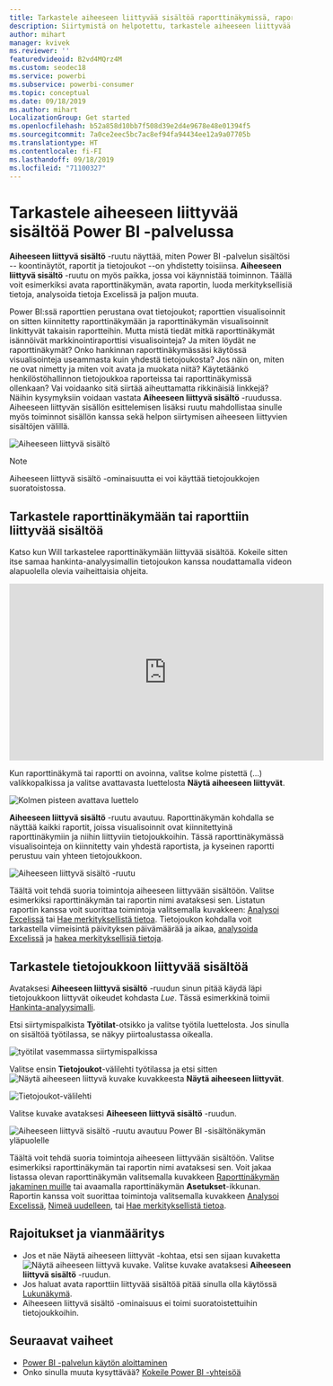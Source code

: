 ```yaml
---
title: Tarkastele aiheeseen liittyvää sisältöä raporttinäkymissä, raporteissa ja tietojoukoissa
description: Siirtymistä on helpotettu, tarkastele aiheeseen liittyvää sisältöä raporttinäkymissä, raporteissa ja tietojoukoissa
author: mihart
manager: kvivek
ms.reviewer: ''
featuredvideoid: B2vd4MQrz4M
ms.custom: seodec18
ms.service: powerbi
ms.subservice: powerbi-consumer
ms.topic: conceptual
ms.date: 09/18/2019
ms.author: mihart
LocalizationGroup: Get started
ms.openlocfilehash: b52a858d10bb7f508d39e2d4e9678e48e01394f5
ms.sourcegitcommit: 7a0ce2eec5bc7ac8ef94fa94434ee12a9a07705b
ms.translationtype: HT
ms.contentlocale: fi-FI
ms.lasthandoff: 09/18/2019
ms.locfileid: "71100327"
---
```

# <a name="view-related-content-in-the-power-bi-service"></a>Tarkastele aiheeseen liittyvää sisältöä Power BI -palvelussa
**Aiheeseen liittyvä sisältö** -ruutu näyttää, miten Power BI -palvelun sisältösi -- koontinäytöt, raportit ja tietojoukot --on yhdistetty toisiinsa. **Aiheeseen liittyvä sisältö** -ruutu on myös paikka, jossa voi käynnistää toiminnon. Täällä voit esimerkiksi avata raporttinäkymän, avata raportin, luoda merkityksellisiä tietoja, analysoida tietoja Excelissä ja paljon muuta.  

Power BI:ssä raporttien perustana ovat tietojoukot; raporttien visualisoinnit on sitten kiinnitetty raporttinäkymään ja raporttinäkymän visualisoinnit linkittyvät takaisin raportteihin. Mutta mistä tiedät mitkä raporttinäkymät isännöivät markkinointiraporttisi visualisointeja? Ja miten löydät ne raporttinäkymät? Onko hankinnan raporttinäkymässäsi käytössä visualisointeja useammasta kuin yhdestä tietojoukosta? Jos näin on, miten ne ovat nimetty ja miten voit avata ja muokata niitä? Käytetäänkö henkilöstöhallinnon tietojoukkoa raporteissa tai raporttinäkymissä ollenkaan? Vai voidaanko sitä siirtää aiheuttamatta rikkinäisiä linkkejä? Näihin kysymyksiin voidaan vastata **Aiheeseen liittyvä sisältö** -ruudussa.  Aiheeseen liittyvän sisällön esittelemisen lisäksi ruutu mahdollistaa sinulle myös toiminnot sisällön kanssa sekä helpon siirtymisen aiheeseen liittyvien sisältöjen välillä.

![Aiheeseen liittyvä sisältö](./media/end-user-related/power-bi-list.png)

> [!NOTE]
> Aiheeseen liittyvä sisältö -ominaisuutta ei voi käyttää tietojoukkojen suoratoistossa.
> 
> 

## <a name="view-related-content-for-a-dashboard-or-report"></a>Tarkastele raporttinäkymään tai raporttiin liittyvää sisältöä
Katso kun Will tarkastelee raporttinäkymään liittyvää sisältöä. Kokeile sitten itse samaa hankinta-analyysimallin tietojoukon kanssa noudattamalla videon alapuolella olevia vaiheittaisia ohjeita.

<iframe width="560" height="315" src="https://www.youtube.com/embed/B2vd4MQrz4M#t=3m05s" frameborder="0" allowfullscreen></iframe>

Kun raporttinäkymä tai raportti on avoinna, valitse kolme pistettä (...) valikkopalkissa ja valitse avattavasta luettelosta **Näytä aiheeseen liittyvät**.

![Kolmen pisteen avattava luettelo](./media/end-user-related/power-bi-dropdown.png)

**Aiheeseen liittyvä sisältö** -ruutu avautuu. Raporttinäkymän kohdalla se näyttää kaikki raportit, joissa visualisoinnit ovat kiinnitettyinä raporttinäkymiin ja niihin liittyviin tietojoukkoihin. Tässä raporttinäkymässä visualisointeja on kiinnitetty vain yhdestä raportista, ja kyseinen raportti perustuu vain yhteen tietojoukkoon. 

![Aiheeseen liittyvä sisältö -ruutu](./media/end-user-related/power-bi-view-related-dashboard.png)

Täältä voit tehdä suoria toimintoja aiheeseen liittyvään sisältöön.  Valitse esimerkiksi raporttinäkymän tai raportin nimi avataksesi sen.  Listatun raportin kanssa voit suorittaa toimintoja valitsemalla kuvakkeen: [Analysoi Excelissä](../service-analyze-in-excel.md) tai [Hae merkityksellistä tietoa](end-user-insights.md). Tietojoukon kohdalla voit tarkastella viimeisintä päivityksen päivämäärää ja aikaa, [analysoida Excelissä](../service-analyze-in-excel.md) ja [hakea merkityksellisiä tietoja](end-user-insights.md).  



## <a name="view-related-content-for-a-dataset"></a>Tarkastele tietojoukkoon liittyvää sisältöä
Avataksesi **Aiheeseen liittyvä sisältö** -ruudun sinun pitää käydä läpi tietojoukkoon liittyvät oikeudet kohdasta *Lue*. Tässä esimerkkinä toimii [Hankinta-analyysimalli](../sample-procurement.md).

Etsi siirtymispalkista **Työtilat**-otsikko ja valitse työtila luettelosta. Jos sinulla on sisältöä työtilassa, se näkyy piirtoalustassa oikealla. 

![työtilat vasemmassa siirtymispalkissa](./media/end-user-related/power-bi-workspace.png)


Valitse ensin **Tietojoukot**-välilehti työtilassa ja etsi sitten ![Näytä aiheeseen liittyvä kuvake](./media/end-user-related/power-bi-view-related-icon-new.png) kuvakkeesta **Näytä aiheeseen liittyvät**.

![Tietojoukot-välilehti](./media/end-user-related/power-bi-related-dataset.png)

Valitse kuvake avataksesi **Aiheeseen liittyvä sisältö** -ruudun.

![Aiheeseen liittyvä sisältö -ruutu avautuu Power BI -sisältönäkymän yläpuolelle](media/end-user-related/power-bi-dataset.png)

Täältä voit tehdä suoria toimintoja aiheeseen liittyvään sisältöön. Valitse esimerkiksi raporttinäkymän tai raportin nimi avataksesi sen.  Voit jakaa listassa olevan raporttinäkymän valitsemalla kuvakkeen [Raporttinäkymän jakaminen muille](../service-share-dashboards.md) tai avaamalla raporttinäkymän **Asetukset**-ikkunan. Raportin kanssa voit suorittaa toimintoja valitsemalla kuvakkeen [Analysoi Excelissä](../service-analyze-in-excel.md), [Nimeä uudelleen](../service-rename.md), tai [Hae merkityksellistä tietoa](end-user-insights.md).  

## <a name="limitations-and-troubleshooting"></a>Rajoitukset ja vianmääritys
* Jos et näe Näytä aiheeseen liittyvät -kohtaa, etsi sen sijaan kuvaketta ![Näytä aiheeseen liittyvä kuvake](./media/end-user-related/power-bi-view-related-icon-new.png). Valitse kuvake avataksesi **Aiheeseen liittyvä sisältö** -ruudun.
* Jos haluat avata raporttiin liittyvää sisältöä pitää sinulla olla käytössä [Lukunäkymä](end-user-reading-view.md).
* Aiheeseen liittyvä sisältö -ominaisuus ei toimi suoratoistettuihin tietojoukkoihin.

## <a name="next-steps"></a>Seuraavat vaiheet
* [Power BI -palvelun käytön aloittaminen](../service-get-started.md)
* Onko sinulla muuta kysyttävää? [Kokeile Power BI -yhteisöä](http://community.powerbi.com/)

